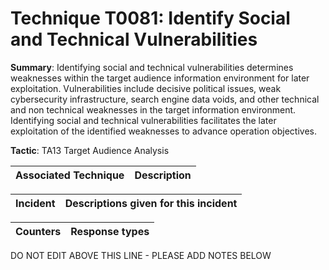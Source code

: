# Technique T0081: Identify Social and Technical Vulnerabilities

**Summary**: Identifying social and technical vulnerabilities determines weaknesses within the target audience information environment for later exploitation. Vulnerabilities include decisive political issues, weak cybersecurity infrastructure, search engine data voids, and other technical and non technical weaknesses in the target information environment. Identifying social and technical vulnerabilities facilitates the later exploitation of the identified weaknesses to advance operation objectives.

**Tactic**: TA13 Target Audience Analysis           


| Associated Technique | Description |
| --------- | ------------------------- |



| Incident | Descriptions given for this incident |
| -------- | -------------------- |



| Counters | Response types |
| -------- | -------------- |


DO NOT EDIT ABOVE THIS LINE - PLEASE ADD NOTES BELOW